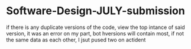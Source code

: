 # Software-Design-JULY-submission
if there is any duplicate versions of the code, view the top intance of said version, it was an error on my part, bot hversions will contain most, if not the same data as each other, I jsut pused two on actident
